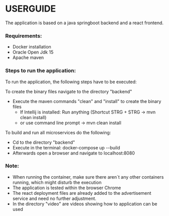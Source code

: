 # USERGUIDE #


The application is based on a java springboot backend and a react frontend.


### Requirements: ###
- Docker installation
- Oracle Open Jdk 15
- Apache maven


### Steps to run the application: ###

To run the application, the following steps have to be executed:

To create the binary files navigate to the directory "backend" 
* Execute the maven commands "clean" and "install" to create the binary files
  * If Intellij is installed: Run anything (Shortcut STRG + STRG -> mvn clean install)
  * or use command line prompt -> mvn clean install

To build and run all microservices do the following:
* Cd to the directory "backend" 
* Execute in the terminal: docker-compose up --build
* Afterwards open a browser and navigate to localhost:8080


### Note: ###

   * When running the container, make sure there aren`t any other containers running, which might disturb the execution
   * The application is tested within the browser Chrome
   * The react deployment files are already added to the advertisement service and need no further adjustment.
   * In the directory "video" are videos showing how to application can be used